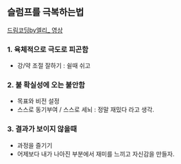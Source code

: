 ## 슬럼프를 극복하는법

[드림코딩by엘리_ 영상](https://www.youtube.com/watch?v=GpMriJEi_98)

### 1. 육체적으로 극도로 피곤함
  * 강/약 조절 잘하기 : 쉴때 쉬고
  
### 2. 불 확실성에 오는 불안함
  * 목표와 비전 설정
  * 스스로 동기부여 / 스스로 세뇌 : 정말 재밌다 라고 생각.

### 3. 결과가 보이지 않을때
  * 과정을 즐기기
  * 어제보다 내가 나아진 부분에서 재미를 느끼고 자신감을 만들자.
